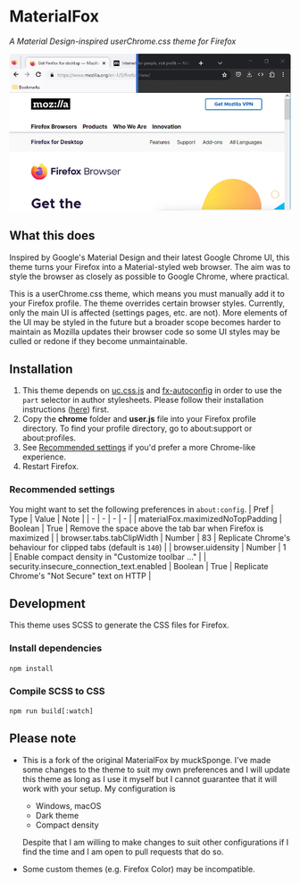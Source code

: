 # MaterialFox

_A Material Design-inspired userChrome.css theme for Firefox_

![Preview](./media/material-fox.webp)

## What this does

Inspired by Google's Material Design and their latest Google Chrome UI, this theme turns your Firefox into a Material-styled web browser. The aim was to style the browser as closely as possible to Google Chrome, where practical.

This is a userChrome.css theme, which means you must manually add it to your Firefox profile. The theme overrides certain browser styles. Currently, only the main UI is affected (settings pages, etc. are not). More elements of the UI may be styled in the future but a broader scope becomes harder to maintain as Mozilla updates their browser code so some UI styles may be culled or redone if they become unmaintainable.

## Installation

1. This theme depends on [uc.css.js](https://github.com/aminomancer/uc.css.js) and [fx-autoconfig](https://github.com/MrOtherGuy/fx-autoconfig) in order to use the `part` selector in author stylesheets. Please follow their installation instructions ([here](https://github.com/MrOtherGuy/fx-autoconfig#setting-up-configjs-from-program-folder)) first.
1. Copy the **chrome** folder and **user.js** file into your Firefox profile directory. To find your profile directory, go to about:support or about:profiles.
1. See [Recommended settings](#recommended-settings) if you'd prefer a more Chrome-like experience.
1. Restart Firefox.

### Recommended settings

You might want to set the following preferences in `about:config`.
| Pref | Type | Value | Note |
| - | - | - | - |
| materialFox.maximizedNoTopPadding | Boolean | True | Remove the space above the tab bar when Firefox is maximized |
| browser.tabs.tabClipWidth | Number | 83 | Replicate Chrome's behaviour for clipped tabs (default is `140`) |
| browser.uidensity | Number | 1 | Enable compact density in "Customize toolbar ..." |
| security.insecure_connection_text.enabled | Boolean | True | Replicate Chrome's "Not Secure" text on HTTP |

## Development

This theme uses SCSS to generate the CSS files for Firefox.

### Install dependencies

`npm install`

### Compile SCSS to CSS

`npm run build[:watch]`

## Please note

- This is a fork of the original MaterialFox by muckSponge. I've made some changes to the theme to suit my own preferences and I will update this theme as long as I use it myself but I cannot guarantee that it will work with your setup. My configuration is

  - Windows, macOS
  - Dark theme
  - Compact density

  Despite that I am willing to make changes to suit other configurations if I find the time and I am open to pull requests that do so.

- Some custom themes (e.g. Firefox Color) may be incompatible.
